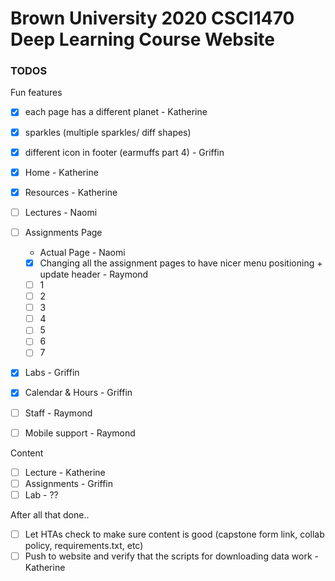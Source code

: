 # Brown University 2020 CSCI1470 Deep Learning Course Website


### TODOS

Fun features
- [x] each page has a different planet - Katherine
- [x] sparkles (multiple sparkles/ diff shapes)
- [x] different icon in footer (earmuffs part 4) - Griffin

- [x] Home - Katherine
- [x] Resources - Katherine
- [ ] Lectures - Naomi
- [ ] Assignments Page
   *  Actual Page - Naomi
   *  [x] Changing all the assignment pages to have nicer menu positioning + update header - Raymond
   *  [ ] 1
   *  [ ] 2
   *  [ ] 3
   *  [ ] 4
   *  [ ] 5
   *  [ ] 6
   *  [ ] 7
- [x] Labs - Griffin 
- [x] Calendar & Hours - Griffin
- [ ] Staff - Raymond
- [ ] Mobile support - Raymond

Content 
- [ ] Lecture - Katherine 
- [ ] Assignments - Griffin
- [ ] Lab - ??

After all that done..
- [ ] Let HTAs check to make sure content is good (capstone form link, collab policy, requirements.txt, etc)
- [ ] Push to website and verify that the scripts for downloading data work - Katherine